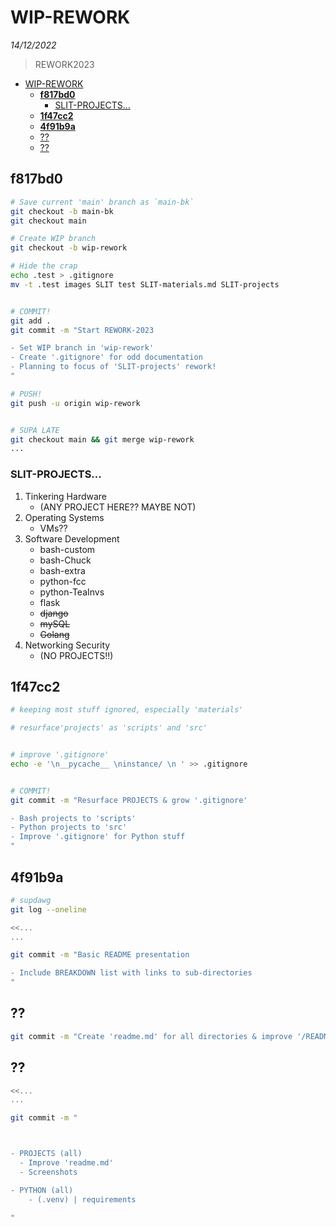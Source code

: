 # WIP-REWORK

*14/12/2022*

> REWORK2023


- [WIP-REWORK](#wip-rework)
  - [**f817bd0**](#f817bd0)
    - [SLIT-PROJECTS...](#slit-projects)
  - [**1f47cc2**](#1f47cc2)
  - [**4f91b9a**](#4f91b9a)
  - [??](#)
  - [??](#-1)



## **f817bd0**


```bash
# Save current 'main' branch as `main-bk`
git checkout -b main-bk
git checkout main

# Create WIP branch
git checkout -b wip-rework

# Hide the crap
echo .test > .gitignore
mv -t .test images SLIT test SLIT-materials.md SLIT-projects


# COMMIT!
git add .
git commit -m "Start REWORK-2023

- Set WIP branch in 'wip-rework'
- Create '.gitignore' for odd documentation
- Planning to focus of 'SLIT-projects' rework!
"

# PUSH!
git push -u origin wip-rework


# SUPA LATE
git checkout main && git merge wip-rework
...
```


### SLIT-PROJECTS...

1. Tinkering Hardware
   - (ANY PROJECT HERE?? MAYBE NOT)
2. Operating Systems
   - VMs??
3. Software Development
   - bash-custom
   - bash-Chuck
   - bash-extra
   - python-fcc
   - python-TeaInvs
   - flask
   - ~~django~~
   - ~~mySQL~~
   - ~~Golang~~
4. Networking Security 
   - (NO PROJECTS!!)





## **1f47cc2**


```bash
# keeping most stuff ignored, especially 'materials'

# resurface'projects' as 'scripts' and 'src'


# improve '.gitignore'
echo -e '\n__pycache__ \ninstance/ \n ' >> .gitignore


# COMMIT!
git commit -m "Resurface PROJECTS & grow '.gitignore'

- Bash projects to 'scripts'
- Python projects to 'src'
- Improve '.gitignore' for Python stuff
"
```


## **4f91b9a**

```bash
# supdawg
git log --oneline

<<...
...

git commit -m "Basic README presentation

- Include BREAKDOWN list with links to sub-directories
"
```



## ??

```bash
git commit -m "Create 'readme.md' for all directories & improve '/README.md'"
```



## ??

```bash
<<...
...

git commit -m "



- PROJECTS (all)
  - Improve 'readme.md'
  - Screenshots

- PYTHON (all)
    - (.venv) | requirements 

"
```
